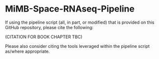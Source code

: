 # MiMB-Space-RNAseq-Pipeline

If using the pipeline script (all, in part, or modified) that is provided on this GitHub repository, please cite the following:

(CITATION FOR BOOK CHAPTER TBC)

Please also consider citing the tools leveraged within the pipeline script as/where appropriate.
